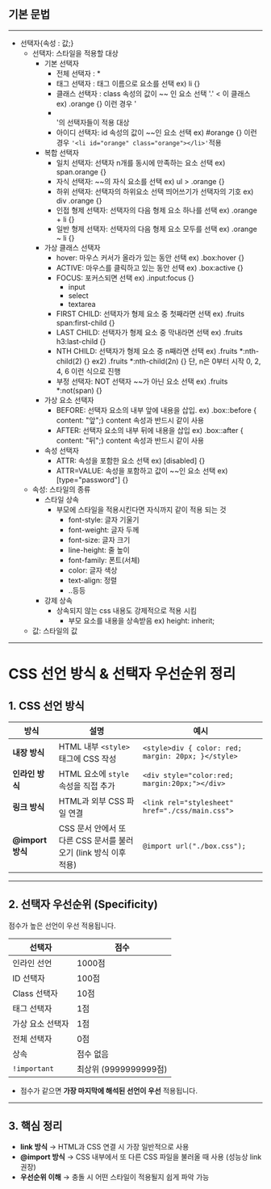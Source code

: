 ## 기본 문법
---
- 선택자{속성 : 값;}
    - 선택자: 스타일을 적용할 대상
        - 기본 선택자
            - 전체 선택자 : *
            - 태그 선택자 : 태그 이름으로 요소를 선택
              ex) li {}
            - 클래스 선택자 : class 속성의 값이 ~~ 인 요소 선택 '.' < 이 클래스
              ex) .orange {} 이런 경우 '<li class="orange"></li>'의 선택자들이 적용 대상
            - 아이디 선택자: id 속성의 값이 ~~인 요소 선택
              ex) #orange {} 이런 경우 `'<li id="orange" class="orange"></li>'`적용
        - 복합 선택자
            - 일치 선택자: 선택자 n개를 동시에 만족하는 요소 선택
              ex) span.orange {}
            - 자식 선택자: ~~의 자식 요소를 선택
              ex) ul > .orange {}
            - 하위 선택자: 선택자의 하위요소 선택
            띄어쓰기가 선택자의 기호
              ex) div .orange {}
            - 인접 형제 선택자: 선택자의 다음 형제 요소 하나를 선택
              ex) .orange + li {}
            - 일반 형제 선택자: 선택자의 다음 형제 요소 모두를 선택
              ex) .orange ~ li {}
        - 가상 클래스 선택자
            - hover: 마우스 커서가 올라가 있는 동안 선택
              ex) .box:hover {}
            - ACTIVE: 마우스를 클릭하고 있는 동안 선택
              ex) .box:active {}
            - FOCUS: 포커스되면 선택
            ex) .input:focus {}
                - input
                - select
                - textarea
            - FIRST CHILD: 선택자가 형제 요소 중 첫째라면 선택
              ex) .fruits span:first-child {}
            - LAST CHILD: 선택자가 형제 요소 중 막내라면 선택
              ex) .fruits h3:last-child {}
            - NTH CHILD: 선택자가 형제 요소 중 n째라면 선택
              ex) .fruits *:nth-child(2) {}
              ex2) .fruits *:nth-child(2n) {} 단, n은 0부터 시작 0, 2, 4, 6 이런 식으로 진행
            - 부정 선택자: NOT 선택자 ~~가 아닌 요소 선택
              ex) .fruits *:not(span) {}
        - 가상 요소 선택자
            - BEFORE: 선택자 요소의 내부 앞에 내용을 삽입.
              ex) .box::before { content: "앞";}
            content 속성과 반드시 같이 사용
            - AFTER: 선택자 요소의 내부 뒤에 내용을 삽입
              ex) .box::after { content: "뒤";} content 속성과 반드시 같이 사용
        - 속성 선택자
            - ATTR: 속성을 포함한 요소 선택
              ex) [disabled] {}
            - ATTR=VALUE: 속성을 포함하고 값이 ~~인 요소 선택
              ex) [type="password"] {}
    - 속성: 스타일의 종류
        - 스타일 상속
            - 부모에 스타일을 적용시킨다면 자식까지 같이 적용 되는 것
                - font-style: 글자 기울기
                - font-weight: 글자 두께
                - font-size: 글자 크기
                - line-height: 줄 높이
                - font-family: 폰트(서체)
                - color: 글자 색상
                - text-align: 정렬
                - ..등등
        - 강제 상속
            - 상속되지 않는 css 내용도 강제적으로 적용 시킴
                - 부모 요소를 내용을 상속받음
                ex) height: inherit;
    - 값: 스타일의 값
 
---

# CSS 선언 방식 & 선택자 우선순위 정리

## 1. CSS 선언 방식

| 방식 | 설명 | 예시 |
|-------|-------|-------|
| **내장 방식** | HTML 내부 `<style>` 태그에 CSS 작성 | `<style>div { color: red; margin: 20px; }</style>` |
| **인라인 방식** | HTML 요소에 `style` 속성을 직접 추가 | `<div style="color:red; margin:20px;"></div>` |
| **링크 방식** | HTML과 외부 CSS 파일 연결 | `<link rel="stylesheet" href="./css/main.css">` |
| **@import 방식** | CSS 문서 안에서 또 다른 CSS 문서를 불러오기 (link 방식 이후 적용) | `@import url("./box.css");` |

---

## 2. 선택자 우선순위 (Specificity)

점수가 높은 선언이 우선 적용됩니다.

| 선택자 | 점수 |
|---------|-------|
| 인라인 선언 | 1000점 |
| ID 선택자 | 100점 |
| Class 선택자 | 10점 |
| 태그 선택자 | 1점 |
| 가상 요소 선택자 | 1점 |
| 전체 선택자 | 0점 |
| 상속 | 점수 없음 |
| `!important` | 최상위 (9999999999점) |

- 점수가 같으면 **가장 마지막에 해석된 선언이 우선** 적용됩니다.

---

## 3. 핵심 정리

- **link 방식** → HTML과 CSS 연결 시 가장 일반적으로 사용  
- **@import 방식** → CSS 내부에서 또 다른 CSS 파일을 불러올 때 사용 (성능상 link 권장)  
- **우선순위 이해** → 충돌 시 어떤 스타일이 적용될지 쉽게 파악 가능  

